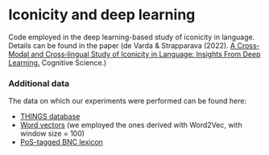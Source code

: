 # Iconicity and deep learning
Code employed in the deep learning-based study of iconicity in language. Details can be found in the paper (de Varda &amp; Strapparava (2022). [A Cross‐Modal and Cross‐lingual Study of Iconicity in Language: Insights From Deep Learning.](https://onlinelibrary.wiley.com/doi/full/10.1111/cogs.13147) Cognitive Science.)

### Additional data
The data on which our experiments were performed can be found here:
- [THINGS database](https://things-initiative.org/)
- [Word vectors](https://www.marekrei.com/projects/vectorsets/)  (we employed the ones derived with Word2Vec, with window size = 100)
- [PoS-tagged BNC lexicon](http://www.kilgarriff.co.uk/bnc-readme.html#raw)

